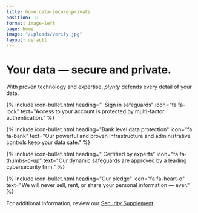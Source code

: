 ```yaml
---
title: home.data-secure-private
position: 11
format: image-left
page: home
image: "/uploads/verify.jpg"
layout: default
---
```


# Your data — secure and private.
With proven technology and expertise, *plynty* defends every detail of your data.

{% include icon-bullet.html heading="&nbsp;&nbsp;Sign in safeguards" icon="fa fa-lock"
text="Access to your account is protected by multi-factor authentication." %}

{% include icon-bullet.html heading="Bank level data protection" icon="fa fa-bank"
text="Our powerful and proven infrastructure and administrative controls keep your data safe." %}

{% include icon-bullet.html heading="&nbsp;Certified by experts" icon="fa fa-thumbs-o-up"
text="Our dynamic safeguards are approved by a leading cybersecurity firm." %}

{% include icon-bullet.html heading="Our pledge" icon="fa fa-heart-o"
text="We will never sell, rent, or share your personal information — ever." %}

For additional information, review our [Security Supplement](./security-supplement.html).